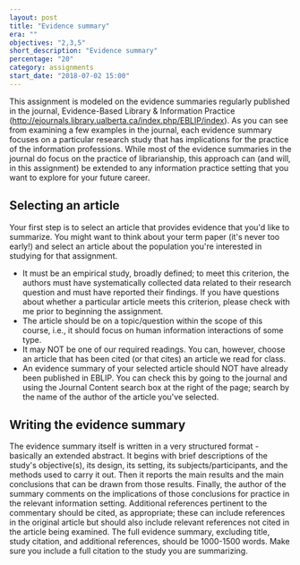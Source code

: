 ```yaml
---
layout: post
title: "Evidence summary"
era: ""
objectives: "2,3,5"
short_description: "Evidence summary"
percentage: "20"
category: assignments
start_date: "2018-07-02 15:00"
---
```


This assignment is modeled on the evidence summaries regularly published in the journal, Evidence-Based Library & Information Practice (http://ejournals.library.ualberta.ca/index.php/EBLIP/index). As you can see from examining a few examples in the journal, each evidence summary focuses on a particular research study that has implications for the practice of the information professions. While most of the evidence summaries in the journal do focus on the practice of librarianship, this approach can (and will, in this assignment) be extended to any information practice setting that you want to explore for your future career.

<exceprt/>

## Selecting an article

Your first step is to select an article that provides evidence that you'd like to summarize. You might want to think about your term paper (it's never too early!) and select an article about the population you're interested in studying for that assignment.

- It must be an empirical study, broadly defined; to meet this criterion, the authors must have systematically collected data related to their research question and must have reported their findings. If you have questions about whether a particular article meets this criterion, please check with me prior to beginning the assignment.
- The article should be on a topic/question within the scope of this course, i.e., it should focus on human information interactions of some type.
- It may NOT be one of our required readings. You can, however, choose an article that has been cited (or that cites) an article we read for class. 
- An evidence summary of your selected article should NOT have already been published in EBLIP. You can check this by going to the journal and using the Journal Content search box at the right of the page; search by the name of the author of the article you've selected.

## Writing the evidence summary

The evidence summary itself is written in a very structured format - basically an extended abstract. It begins with brief descriptions of the study's objective(s), its design, its setting, its subjects/participants, and the methods used to carry it out. Then it reports the main results and the main conclusions that can be drawn from those results. Finally, the author of the summary comments on the implications of those conclusions for practice in the relevant information setting. Additional references pertinent to the commentary should be cited, as appropriate; these can include references in the original article but should also include relevant references not cited in the article being examined. The full evidence summary, excluding title, study citation, and additional references, should be 1000-1500 words. Make sure you include a full citation to the study you are summarizing.